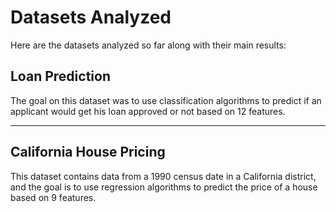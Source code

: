 # Datasets Analyzed

Here are the datasets analyzed so far along with their main results:

## Loan Prediction

The goal on this dataset was to use classification algorithms to predict if an applicant would get his loan approved or not based on 12 features. 

<hr></hr>

## California House Pricing

This dataset contains data from a 1990 census date in a California district, and the goal is to use regression algorithms to predict the price of a house based on 9 features.
